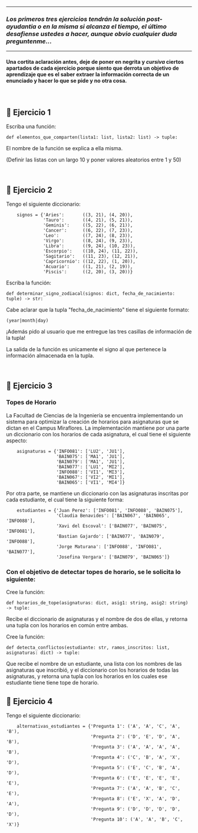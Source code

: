 
---
### _Los primeros tres ejercicios tendrán la solución post-ayudantia o en la misma si alcanza el tiempo, el último desafiense ustedes a hacer, aunque obvio cualquier duda preguntenme..._
---

#### Una cortita aclaración antes, deje de poner en **negrita** y _cursiva_ ciertos apartados de cada ejercicio porque siento que derrota un objetivo de aprendizaje que es el saber extraer la información correcta de un enunciado y hacer lo que se pide y no otra cosa. 

<br/>

## 🍉 **Ejercicio 1**

Escriba una función:

```
def elementos_que_comparten(lista1: list, lista2: list) -> tuple:
```

El nombre de la función se explica a ella misma.

(Definir las listas con un largo 10 y poner valores aleatorios entre 1 y 50)

<br/>

## 🍉 **Ejercicio 2**

Tengo el siguiente diccionario:

```
    signos = {'Aries':       ((3, 21), (4, 20)),
              'Tauro':       ((4, 21), (5, 21)),
              'Geminis':     ((5, 22), (6, 21)),
              'Cancer':      ((6, 22), (7, 23)),
              'Leo':         ((7, 24), (8, 23)),
              'Virgo':       ((8, 24), (9, 23)),
              'Libra':       ((9, 24), (10, 23)),
              'Escorpio':    ((10, 24), (11, 22)),
              'Sagitario':   ((11, 23), (12, 21)),
              'Capricornio': ((12, 22), (1, 20)),
              'Acuario':     ((1, 21), (2, 19)),
              'Piscis':      ((2, 20), (3, 20))}
```

Escriba la función:

```
def determinar_signo_zodiacal(signos: dict, fecha_de_nacimiento: tuple) -> str:
```

Cabe aclarar que la tupla "fecha_de_nacimiento" tiene el siguiente formato:

```
(year|month|day)
```

¡Además pido al usuario que me entregue las tres casillas de información de la tupla!

La salida de la función es unicamente el signo al que pertenece la información almacenada en la tupla.

<br/>

## 🍉 **Ejercicio 3**

### **Topes de Horario**

La Facultad de Ciencias de la Ingeniería se encuentra implementando un sistema para optimizar la creación de horarios para asignaturas que se dictan en el Campus Miraflores. La implementación mantiene por una parte un diccionario con los horarios de cada asignatura, el cual tiene el siguiente aspecto:

```
    asignaturas = {'INFO081': ['LU2', 'JU1'],
                   'BAIN075': ['MA1', 'JU1'],
                   'BAIN079': ['MA1', 'JU1'],
                   'BAIN077': ['LU1', 'MI2'],
                   'INFO088': ['VI1', 'MI3'],
                   'BAIN067': ['VI2', 'MI1'],
                   'BAIN065': ['VI1', 'MI4']}
```

Por otra parte, se mantiene un diccionario con las asignaturas inscritas por cada estudiante, el cual tiene la siguiente forma:

```
    estudiantes = {'Juan Perez': ['INFO081', 'INFO088', 'BAIN075'],
                   'Claudia Benavides': ['BAIN067', 'BAIN065', 'INFO088'],
                   'Xavi del Escoval': ['BAIN077', 'BAIN075', 'INFO081'],
                   'Bastian Gajardo': ['BAIN077', 'BAIN079', 'INFO088'],
                   'Jorge Maturana': ['INFO088', 'INFO081', 'BAIN077'],
                   'Josefina Vergara': ['BAIN079', 'BAIN065']}
```


### **Con el objetivo de detectar topes de horario, se le solicita lo siguiente:**

Cree la función:

```
def horarios_de_tope(asignaturas: dict, asig1: string, asig2: string) -> tuple:
```

Recibe el diccionario de asignaturas y el nombre de dos de ellas, y retorna una tupla con los horarios en común entre ambas.

Cree la función:

```
def detecta_conflictos(estudiante: str, ramos_inscritos: list, asignaturas: dict) -> tuple:
```

Que recibe el nombre de un estudiante, una lista con los nombres de las asignaturas que inscribió, y el diccionario con los horarios de todas las asignaturas, y retorna una tupla con los horarios en los cuales ese estudiante tiene tiene tope de horario.

## 🍉 **Ejercicio 4**

Tengo el siguiente diccionario:

```
    alternativas_estudiantes = {'Pregunta 1': ('A', 'A', 'C', 'A', 'B'),
                                'Pregunta 2': ('D', 'E', 'D', 'A', 'B'),
                                'Pregunta 3': ('A', 'A', 'A', 'A', 'B'),
                                'Pregunta 4': ('C', 'B', 'A', 'X', 'D'),
                                'Pregunta 5': ('E', 'C', 'B', 'A', 'D'),
                                'Pregunta 6': ('E', 'E', 'E', 'E', 'E'),
                                'Pregunta 7': ('A', 'A', 'B', 'C', 'E'),
                                'Pregunta 8': ('E', 'X', 'A', 'D', 'A'),
                                'Pregunta 9': ('D', 'D', 'D', 'D', 'D'),
                                'Pregunta 10': ('A', 'A', 'B', 'C', 'X')}
```